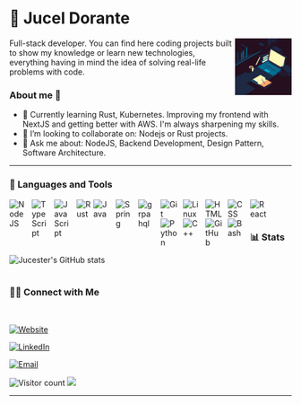 # 🦉 Jucel Dorante
<!-- **`Bringing ideas to reality`** -->

<img align='right' src='https://raw.githubusercontent.com/jucester/jucester/main/images/image01.jpg' width='20%'>

Full-stack developer. You can find here coding projects built to show my knowledge or learn new technologies, everything having in mind the idea of solving real-life problems with code.

### About me 👋

- 🌱 Currently learning Rust, Kubernetes. Improving my frontend with NextJS and getting better with AWS. I'm always sharpening my skills.
- 👯 I’m looking to collaborate on: Nodejs or Rust projects.
- 💬 Ask me about: NodeJS, Backend Development, Design Pattern, Software Architecture.

---
### 🧰 Languages and Tools

<img align="left" alt="NodeJS" width="30px" style="padding-right:10px;" src="https://cdn.jsdelivr.net/gh/devicons/devicon/icons/nodejs/nodejs-original.svg" />
<img align="left" alt="TypeScript" width="30px" style="padding-right:10px;" src="https://cdn.jsdelivr.net/gh/devicons/devicon/icons/typescript/typescript-plain.svg" />
<img align="left" alt="JavaScript" width="30px" style="padding-right:10px;" src="https://cdn.jsdelivr.net/gh/devicons/devicon/icons/javascript/javascript-plain.svg" />
<img align="left" alt="Rust" width="30px" style="background-color:#FFF;" src="https://cdn.jsdelivr.net/gh/devicons/devicon/icons/rust/rust-plain.svg" />
<img align="left" alt="Java" width="30px" style="padding-right:10px;" src="https://cdn.jsdelivr.net/gh/devicons/devicon/icons/java/java-original.svg"/>
<img align="left" alt="Spring" width="30px" style="padding-right:10px;" src="https://cdn.jsdelivr.net/gh/devicons/devicon/icons/spring/spring-original.svg" />
<img align="left" alt="grpahql" width="30px" style="padding-right:10px;" src="https://cdn.jsdelivr.net/gh/devicons/devicon/icons/graphql/graphql-plain-wordmark.svg" />
<img align="left" alt="Git" width="30px" style="padding-right:10px;" src="https://cdn.jsdelivr.net/gh/devicons/devicon/icons/git/git-original.svg" />
<img align="left" alt="Linux" width="30px" style="padding-right:10px;" src="https://cdn.jsdelivr.net/gh/devicons/devicon/icons/linux/linux-original.svg" />
<img align="left" alt="HTML" width="30px" style="padding-right:10px;" src="https://cdn.jsdelivr.net/gh/devicons/devicon/icons/html5/html5-plain.svg" />
<img align="left" alt="CSS" width="30px" style="padding-right:10px;" src="https://cdn.jsdelivr.net/gh/devicons/devicon/icons/css3/css3-plain.svg" />
<img align="left" alt="React" width="30px" style="padding-right:10px;" src="https://cdn.jsdelivr.net/gh/devicons/devicon/icons/react/react-original.svg" />
<img align="left" alt="Python" width="30px" style="padding-right:10px;" src="https://cdn.jsdelivr.net/gh/devicons/devicon/icons/python/python-plain.svg" />
<img align="left" alt="C++" width="30px" style="padding-right:10px;" src="https://cdn.jsdelivr.net/gh/devicons/devicon/icons/cplusplus/cplusplus-line.svg" />
<img align="left" alt="GitHub" width="30px" style="padding-right:10px;" src="https://cdn.jsdelivr.net/gh/devicons/devicon/icons/github/github-original.svg" />
<img align="left" alt="Bash" width="30px" style="padding-right:10px;" src="https://cdn.jsdelivr.net/gh/devicons/devicon/icons/bash/bash-original.svg" />
<br />

#



### 📊 Stats

![Jucester's GitHub stats](https://github-readme-stats.vercel.app/api?username=jucester&show_icons=true&theme=gruvbox)

<!-- ![GitHub Streak](https://streak-stats.demolab.com?user=jucester&theme=gruvbox&border_radius=4.5) -->

#

<h3> 🤝🏻 Connect with Me </h3>

<br>

<p align="center">

<a href="#"><img alt="Website" src="https://img.shields.io/badge/website-jucester.dev-black?style=for-the-badge&logo=About.me&logoColor=white" /></a>

<a href="https://www.linkedin.com/in/jucel-dorante-2338a115a"><img alt="LinkedIn" src="https://img.shields.io/badge/Linkedin-Jucel%20Dorante-blue?style=for-the-badge&logo=linkedin&logoColor=white"></a>

<a href="mailto:jucester@protonmail.com"><img alt="Email" src="https://img.shields.io/badge/ProtonMail-8B89CC?style=for-the-badge&logo=protonmail&logoColor=white"></a>

</p>

![Visitor count](https://visitor-badge.laobi.icu/badge?page_id=jucester.jucester)   <img src="https://media.giphy.com/media/dxn6fRlTIShoeBr69N/giphy.gif" width="30">

<hr>



<!--
**Jucester/jucester** is a ✨ _special_ ✨ repository because its `README.md` (this file) appears on your GitHub profile.

Here are some ideas to get you started:

- 🔭 I’m currently working on ...
- 🌱 I’m currently learning ...
- 👯 I’m looking to collaborate on ...
- 🤔 I’m looking for help with ...
- 💬 Ask me about ...
- 📫 How to reach me: ...
- 😄 Pronouns: ...
- ⚡ Fun fact: ...
-->
